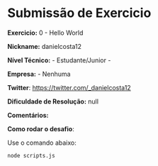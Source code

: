 # Submissão de Exercicio

**Exercicio:** 0 - Hello World

**Nickname:** danielcosta12

**Nível Técnico:** - Estudante/Junior -

**Empresa:** - Nenhuma

**Twitter**: https://twitter.com/_danielcosta12

**Dificuldade de Resolução:** null

**Comentários:**

**Como rodar o desafio**:

Use o comando abaixo:

```bash
node scripts.js
```
